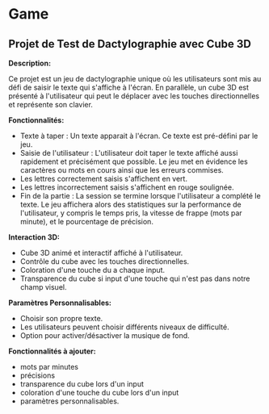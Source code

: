 # Game

## Projet de Test de Dactylographie avec Cube 3D


**Description:**


Ce projet est un jeu de dactylographie unique où les utilisateurs sont mis au défi de saisir le texte qui s'affiche à l'écran. En parallèle, un cube 3D est présenté à l'utilisateur qui peut le déplacer avec les touches directionnelles et représente son clavier.


**Fonctionnalités:**

- Texte à taper : Un texte apparait à l'écran. Ce texte est pré-défini par le jeu.
- Saisie de l'utilisateur : L'utilisateur doit taper le texte affiché aussi rapidement et précisément que possible. Le jeu met en évidence les caractères ou mots en cours ainsi que les erreurs commises.
- Les lettres correctement saisis s'affichent en vert.
- Les lettres incorrectement saisis s'affichent en rouge soulignée.
- Fin de la partie : La session se termine lorsque l'utilisateur a complété le texte. Le jeu affichera alors des statistiques sur la performance de l'utilisateur, y compris le temps pris, la vitesse de frappe (mots par minute), et le pourcentage de précision.


**Interaction 3D:**

- Cube 3D animé et interactif affiché à l'utilisateur.
- Contrôle du cube avec les touches directionnelles.
- Coloration d'une touche du a chaque input.
- Transparence du cube si input d'une touche qui n'est pas dans notre champ visuel.


**Paramètres Personnalisables:**

 - Choisir son propre texte.
- Les utilisateurs peuvent choisir différents niveaux de difficulté.
- Option pour activer/désactiver la musique de fond.


**Fonctionnalités à ajouter:**

- mots par minutes 
- précisions 
- transparence du cube lors d'un input 
- coloration d'une touche du cube lors d'un input 
- paramètres personnalisables.
